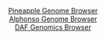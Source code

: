 <div id="Pineapple_Genome_Browser" align="center">
  <a href="https://igv.org/app/?sessionURL=blob:zZJdb5swFIb_i6VWm0QAQwIBqZrSj7Sk7VjTpKlaVciAIR5gO7YJaaP897nVpt2sUnOxaZIv7CN_vOfxswVrLCRhFITAMeHAhBAYQC5Zd4saXuOvqMEShAWqJTaAwAUWmGYYhFtQIKnQfHqlTy6V4jK0LKJ4r0G0ZKZ0TdSgF0ZRJ82MNdYJq2uUMoEUE9I6FmjNLFKuex1OEeemfts1B1aOFLJQzZeMSmZxTMuk0_clv0pJiSlrcNK0tSJvARKdR2fMzQJ9GS1uR1mGpbzEz1F.NLqMRnfu2fzh3Dt5mMcXi7m3OLwlJUWqFfgomlSR_K4WrRfPu9XdcTThhR3Di0lbHrinh2cbTgSWR9CHQ9cLvOFQgyE0x5v_qWc9yJ59qxsR9cmYzDZVNXbwhH.rxeW0jjPaf6fvnQFqlrXaA5AthR9C23Btzxg4Xu91CoeGbQeajmAEhI9PBlACZZXe_rgF6plrW4DEq_ZNHAMwkWMBwl5g2z4MAmfQ9_t2EMCdsQWtqP8e2vF8Gvi2M3IcLylIrbTKeSIplyai1FxnhVm.7Mnyflb5M7dKL65XsxsWHzjH2YEzTpsK5udLP_ojz1dS.vm3L9TNfiTVPzHvI0FMle6rW0pbWJ6Pr043D9wRJ9PJ8L7r3DjmcPQunv3QFEw0SOn9uqKXP41bI0EQVbqwJpKkpCbqeaEpsg6E0HG1uCBjNdMmAlGmn2zDNuDA_vxbUHf3tPsB">Pineapple Genome Browser</a>
</div>
<div id="Alphonso_Genome_Browser" align="center">
  <a href="https://igv.org/app/?sessionURL=blob:zZJfb9owFMW_iyWqTQr5C6GOhCag0CHWrYNmMKoqMo6TeHXs1DYJFPHd56FNe1ml8rBpkh_sq2vfc45_B1ATqajgIAK.7XVtzwMWUIVoFqisGPmISqJAlCGmiAUkyYgkHBMQHUCGlEbx_IO5WWhdqchxqK7aJeK5sFVgoxI9C44aZWNROiPBGNoIibSQyhlKVAuH5nW7IRtUVbaZHdhdJ0UaOYhVheBKOBXhedKY95JfpSQnXJQkKbdM05OAxOgxGlM7Q.8Gy8UAY6LUjOynaX8wmw6.BON4fR2O1vGn98s4XF4saM6R3krSv.V6hcPHsS5Lt.AdSFr.ZITpt5Y_HCOz77SCq4vxrqKSqL7X8y6DEIaXvomH8pTs_ifnZtEz3UtZ7llFajnBkk4XN3jxFMdToveFeMH30QJM4K2hAeBC9iLPtQI3tLp.2P6x9S4t14UmHSkoiO4fLKAlwo.m_f4A9L4yzABFnrYnfCwgZEokiNrQdXsehH630.u4EHpH6wC2kv29aCfxHPZcf.D7YZJRpg3QaaJ4pWzEuV3jzM6fz8xyN1oJqFbFaLacr.O7RTwtPl_nBqG0bL6.SJEZfvpAY_U1mv4Jd68RYuvNubD1glmwFKsJhc0tvNs0T.vhhD3yqxs4_mM8gTF7XjSZkCXSpt9UzPEnbzWSFHFtCjVVdEMZ1fulSVE0IPL8wGALsGDCcAhkvnnjWq7ldd23v_EMjg_H7w--">Alphonso Genome Browser</a>
</div>


<div id="DAF_Genomics_Browser" align="center">
  <a href="https://igv.org/app/?sessionURL=blob:tZF5a9swGMa_iyD9y6d8xYYw3PWYl9JsTb2ElhIU.3Ws1pZcSV7ahHz3CbdjsFHGoAOdvMfzSL89.g5CUs5QgrDlBpbrIgPJmm_npO0auCQtSJRUpJFgIAEVCGAFoGSPKiIVya8udGWtVCcT2y5JZW6A8ZYW0pKeRTpT8l7VoFNNbJGW7DgjW2kVvNXJitik6WrOJLdJUYCUpmN3wDarLdHLz9hqaAmrtm8UHVRX2oQ2VloV0W4pK.HpL0b.g7Ie9EO6mKdD_RSes3KSTrP0m3ea35yHH2_y2adFHi6O5nTDiOoFTOZLZ7oe4WMOs68jfFaVaXUfMOl9Od9lmyAdeSdHp08dFSAnbuSOvTCOQgcdDNTwotcYUFELN3F9I8JjA_u..Xr0glD_g.AUJbd3BlKCFA86_XaP1HOnYSEJj_3AzUBclCBQYsaOE7lxjAM_8p04dg_GHvWieWeaZ_lVHDk4xTi01qTV.hVthi_UQn8G3wvlb531_FdUJ7v74_gxyD_PrvFSs1ov6OxB7102zpaX8g1UBnrzaRUXLVE69HJ9BUMardgCU7_IeIe7ww8-">DAF Genomics Browser</a>
</div>
